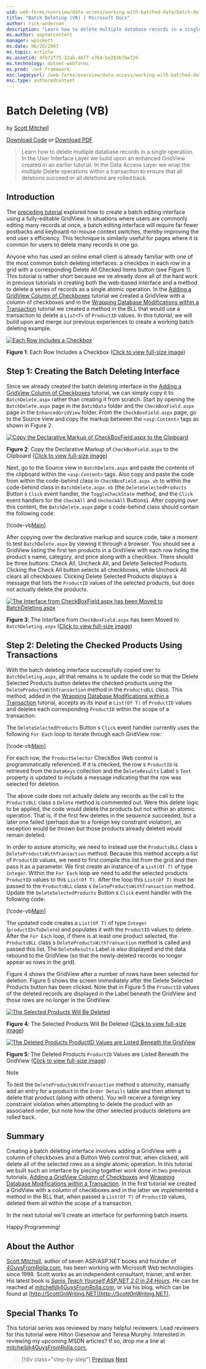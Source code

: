 ```yaml
---
uid: web-forms/overview/data-access/working-with-batched-data/batch-deleting-vb
title: "Batch Deleting (VB) | Microsoft Docs"
author: rick-anderson
description: "Learn how to delete multiple database records in a single operation. In the User Interface Layer we build upon an enhanced GridView created in an earlier tut..."
ms.author: aspnetcontent
manager: wpickett
ms.date: 06/26/2007
ms.topic: article
ms.assetid: 4fb72f75-32ab-4bf7-a764-be20367be726
ms.technology: dotnet-webforms
ms.prod: .net-framework
msc.legacyurl: /web-forms/overview/data-access/working-with-batched-data/batch-deleting-vb
msc.type: authoredcontent
---
```

Batch Deleting (VB)
====================
by [Scott Mitchell](https://twitter.com/ScottOnWriting)

[Download Code](http://download.microsoft.com/download/3/9/f/39f92b37-e92e-4ab3-909e-b4ef23d01aa3/ASPNET_Data_Tutorial_65_VB.zip) or [Download PDF](batch-deleting-vb/_static/datatutorial65vb1.pdf)

> Learn how to delete multiple database records in a single operation. In the User Interface Layer we build upon an enhanced GridView created in an earlier tutorial. In the Data Access Layer we wrap the multiple Delete operations within a transaction to ensure that all deletions succeed or all deletions are rolled back.


## Introduction

The [preceding tutorial](batch-updating-vb.md) explored how to create a batch editing interface using a fully-editable GridView. In situations where users are commonly editing many records at once, a batch editing interface will require far fewer postbacks and keyboard-to-mouse context switches, thereby improving the end user s efficiency. This technique is similarly useful for pages where it is common for users to delete many records in one go.

Anyone who has used an online email client is already familiar with one of the most common batch deleting interfaces: a checkbox in each row in a grid with a corresponding Delete All Checked Items button (see Figure 1). This tutorial is rather short because we ve already done all of the hard work in previous tutorials in creating both the web-based interface and a method to delete a series of records as a single atomic operation. In the [Adding a GridView Column of Checkboxes](../enhancing-the-gridview/adding-a-gridview-column-of-checkboxes-vb.md) tutorial we created a GridView with a column of checkboxes and in the [Wrapping Database Modifications within a Transaction](wrapping-database-modifications-within-a-transaction-vb.md) tutorial we created a method in the BLL that would use a transaction to delete a `List<T>` of `ProductID` values. In this tutorial, we will build upon and merge our previous experiences to create a working batch deleting example.


[![Each Row Includes a Checkbox](batch-deleting-vb/_static/image1.gif)](batch-deleting-vb/_static/image1.png)

**Figure 1**: Each Row Includes a Checkbox ([Click to view full-size image](batch-deleting-vb/_static/image2.png))


## Step 1: Creating the Batch Deleting Interface

Since we already created the batch deleting interface in the [Adding a GridView Column of Checkboxes](../enhancing-the-gridview/adding-a-gridview-column-of-checkboxes-vb.md) tutorial, we can simply copy it to `BatchDelete.aspx` rather than creating it from scratch. Start by opening the `BatchDelete.aspx` page in the `BatchData` folder and the `CheckBoxField.aspx` page in the `EnhancedGridView` folder. From the `CheckBoxField.aspx` page, go to the Source view and copy the markup between the `<asp:Content>` tags as shown in Figure 2.


[![Copy the Declarative Markup of CheckBoxField.aspx to the Clipboard](batch-deleting-vb/_static/image2.gif)](batch-deleting-vb/_static/image3.png)

**Figure 2**: Copy the Declarative Markup of `CheckBoxField.aspx` to the Clipboard ([Click to view full-size image](batch-deleting-vb/_static/image4.png))


Next, go to the Source view in `BatchDelete.aspx` and paste the contents of the clipboard within the `<asp:Content>` tags. Also copy and paste the code from within the code-behind class in `CheckBoxField.aspx.vb` to within the code-behind class in `BatchDelete.aspx.vb` (the `DeleteSelectedProducts` Button s `Click` event handler, the `ToggleCheckState` method, and the `Click` event handlers for the `CheckAll` and `UncheckAll` Buttons). After copying over this content, the `BatchDelete.aspx` page s code-behind class should contain the following code:


[!code-vb[Main](batch-deleting-vb/samples/sample1.vb)]

After copying over the declarative markup and source code, take a moment to test `BatchDelete.aspx` by viewing it through a browser. You should see a GridView listing the first ten products in a GridView with each row listing the product s name, category, and price along with a checkbox. There should be three buttons: Check All, Uncheck All, and Delete Selected Products. Clicking the Check All button selects all checkboxes, while Uncheck All clears all checkboxes. Clicking Delete Selected Products displays a message that lists the `ProductID` values of the selected products, but does not actually delete the products.


[![The Interface from CheckBoxField.aspx has been Moved to BatchDeleting.aspx](batch-deleting-vb/_static/image3.gif)](batch-deleting-vb/_static/image5.png)

**Figure 3**: The Interface from `CheckBoxField.aspx` has been Moved to `BatchDeleting.aspx` ([Click to view full-size image](batch-deleting-vb/_static/image6.png))


## Step 2: Deleting the Checked Products Using Transactions

With the batch deleting interface successfully copied over to `BatchDeleting.aspx`, all that remains is to update the code so that the Delete Selected Products button deletes the checked products using the `DeleteProductsWithTransaction` method in the `ProductsBLL` class. This method, added in the [Wrapping Database Modifications within a Transaction](wrapping-database-modifications-within-a-transaction-vb.md) tutorial, accepts as its input a `List(Of T)` of `ProductID` values and deletes each corresponding `ProductID` within the scope of a transaction.

The `DeleteSelectedProducts` Button s `Click` event handler currently uses the following `For Each` loop to iterate through each GridView row:


[!code-vb[Main](batch-deleting-vb/samples/sample2.vb)]

For each row, the `ProductSelector` CheckBox Web control is programmatically referenced. If it is checked, the row s `ProductID` is retrieved from the `DataKeys` collection and the `DeleteResults` Label s `Text` property is updated to include a message indicating that the row was selected for deletion.

The above code does not actually delete any records as the call to the `ProductsBLL` class s `Delete` method is commented out. Were this delete logic to be applied, the code would delete the products but not within an atomic operation. That is, if the first few deletes in the sequence succeeded, but a later one failed (perhaps due to a foreign key constraint violation), an exception would be thrown but those products already deleted would remain deleted.

In order to assure atomicity, we need to instead use the `ProductsBLL` class s `DeleteProductsWithTransaction` method. Because this method accepts a list of `ProductID` values, we need to first compile this list from the grid and then pass it as a parameter. We first create an instance of a `List(Of T)` of type `Integer`. Within the `For Each` loop we need to add the selected products `ProductID` values to this `List(Of T)`. After the loop this `List(Of T)` must be passed to the `ProductsBLL` class s `DeleteProductsWithTransaction` method. Update the `DeleteSelectedProducts` Button s `Click` event handler with the following code:


[!code-vb[Main](batch-deleting-vb/samples/sample3.vb)]

The updated code creates a `List(Of T)` of type `Integer` (`productIDsToDelete`) and populates it with the `ProductID` values to delete. After the `For Each` loop, if there is at least one product selected, the `ProductsBLL` class s `DeleteProductsWithTransaction` method is called and passed this list. The `DeleteResults` Label is also displayed and the data rebound to the GridView (so that the newly-deleted records no longer appear as rows in the grid).

Figure 4 shows the GridView after a number of rows have been selected for deletion. Figure 5 shows the screen immediately after the Delete Selected Products button has been clicked. Note that in Figure 5 the `ProductID` values of the deleted records are displayed in the Label beneath the GridView and those rows are no longer in the GridView.


[![The Selected Products Will Be Deleted](batch-deleting-vb/_static/image4.gif)](batch-deleting-vb/_static/image7.png)

**Figure 4**: The Selected Products Will Be Deleted ([Click to view full-size image](batch-deleting-vb/_static/image8.png))


[![The Deleted Products ProductID Values are Listed Beneath the GridView](batch-deleting-vb/_static/image5.gif)](batch-deleting-vb/_static/image9.png)

**Figure 5**: The Deleted Products `ProductID` Values are Listed Beneath the GridView ([Click to view full-size image](batch-deleting-vb/_static/image10.png))


> [!NOTE]
> To test the `DeleteProductsWithTransaction` method s atomicity, manually add an entry for a product in the `Order Details` table and then attempt to delete that product (along with others). You will receive a foreign key constraint violation when attempting to delete the product with an associated order, but note how the other selected products deletions are rolled back.


## Summary

Creating a batch deleting interface involves adding a GridView with a column of checkboxes and a Button Web control that, when clicked, will delete all of the selected rows as a single atomic operation. In this tutorial we built such an interface by piecing together work done in two previous tutorials, [Adding a GridView Column of Checkboxes](../enhancing-the-gridview/adding-a-gridview-column-of-checkboxes-vb.md) and [Wrapping Database Modifications within a Transaction](wrapping-database-modifications-within-a-transaction-vb.md). In the first tutorial we created a GridView with a column of checkboxes and in the latter we implemented a method in the BLL that, when passed a `List(Of T)` of `ProductID` values, deleted them all within the scope of a transaction.

In the next tutorial we'll create an interface for performing batch inserts.

Happy Programming!

## About the Author

[Scott Mitchell](http://www.4guysfromrolla.com/ScottMitchell.shtml), author of seven ASP/ASP.NET books and founder of [4GuysFromRolla.com](http://www.4guysfromrolla.com), has been working with Microsoft Web technologies since 1998. Scott works as an independent consultant, trainer, and writer. His latest book is [*Sams Teach Yourself ASP.NET 2.0 in 24 Hours*](https://www.amazon.com/exec/obidos/ASIN/0672327384/4guysfromrollaco). He can be reached at [mitchell@4GuysFromRolla.com.](mailto:mitchell@4GuysFromRolla.com) or via his blog, which can be found at [http://ScottOnWriting.NET](http://ScottOnWriting.NET).

## Special Thanks To

This tutorial series was reviewed by many helpful reviewers. Lead reviewers for this tutorial were Hilton Giesenow and Teresa Murphy. Interested in reviewing my upcoming MSDN articles? If so, drop me a line at [mitchell@4GuysFromRolla.com.](mailto:mitchell@4GuysFromRolla.com)

> [!div class="step-by-step"]
> [Previous](batch-updating-vb.md)
> [Next](batch-inserting-vb.md)
